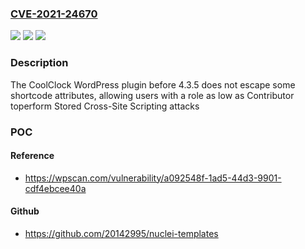 ### [CVE-2021-24670](https://cve.mitre.org/cgi-bin/cvename.cgi?name=CVE-2021-24670)
![](https://img.shields.io/static/v1?label=Product&message=CoolClock%20%E2%80%93%20a%20Javascript%20Analog%20Clock&color=blue)
![](https://img.shields.io/static/v1?label=Version&message=4.3.5%3C%204.3.5%20&color=brighgreen)
![](https://img.shields.io/static/v1?label=Vulnerability&message=CWE-79%20Cross-site%20Scripting%20(XSS)&color=brighgreen)

### Description

The CoolClock WordPress plugin before 4.3.5 does not escape some shortcode attributes, allowing users with a role as low as Contributor toperform Stored Cross-Site Scripting attacks

### POC

#### Reference
- https://wpscan.com/vulnerability/a092548f-1ad5-44d3-9901-cdf4ebcee40a

#### Github
- https://github.com/20142995/nuclei-templates

